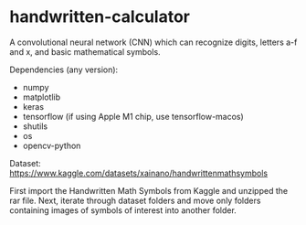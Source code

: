 # handwritten-calculator
A convolutional neural network (CNN) which can recognize digits, letters a-f and x, and basic mathematical symbols. 

Dependencies (any version): 
- numpy
- matplotlib
- keras
- tensorflow (if using Apple M1 chip, use tensorflow-macos)
- shutils
- os
- opencv-python

Dataset:
https://www.kaggle.com/datasets/xainano/handwrittenmathsymbols

First import the Handwritten Math Symbols from Kaggle and unzipped the rar file. Next, iterate through dataset folders and 
move only folders containing images of symbols of interest into another folder. 